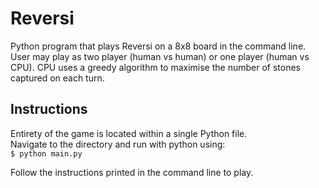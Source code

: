 # Reversi
Python program that plays Reversi on a 8x8 board in the command line. User may play as two player (human vs human) or one player (human vs CPU). CPU uses a greedy algorithm to maximise the number of stones captured on each turn.

## Instructions
Entirety of the game is located within a single Python file.\
Navigate to the directory and run with python using:\
`$ python main.py`

Follow the instructions printed in the command line to play.
